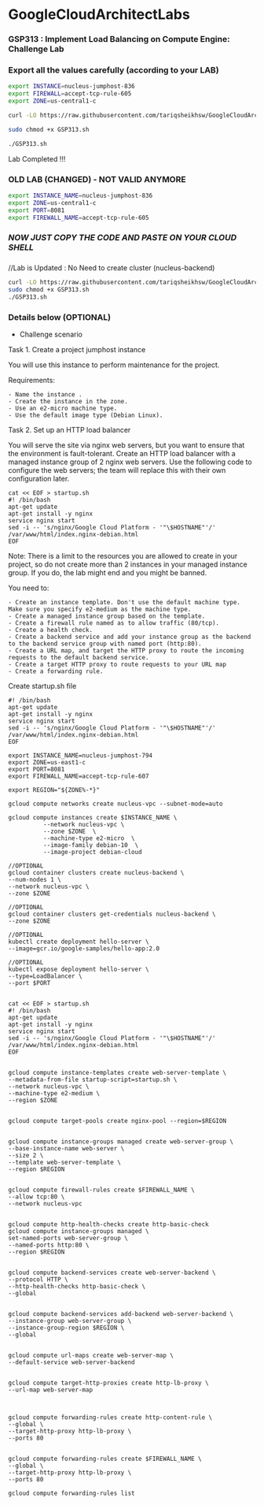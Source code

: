 # GoogleCloudArchitectLabs

### GSP313 : Implement Load Balancing on Compute Engine: Challenge Lab

### Export all the values carefully (according to your LAB)

```bash
export INSTANCE=nucleus-jumphost-836
export FIREWALL=accept-tcp-rule-605
export ZONE=us-central1-c
```

```bash
curl -LO https://raw.githubusercontent.com/tariqsheikhsw/GoogleCloudArchitectLabs/main/Solutions/GSP313.sh

sudo chmod +x GSP313.sh

./GSP313.sh
```

Lab Completed !!! 



### OLD LAB (CHANGED)  - NOT VALID ANYMORE

```bash
export INSTANCE_NAME=nucleus-jumphost-836
export ZONE=us-central1-c
export PORT=8081  
export FIREWALL_NAME=accept-tcp-rule-605
```


###
###

### ***NOW JUST COPY THE CODE AND PASTE ON YOUR CLOUD SHELL***
###
###

//Lab is Updated : No Need to create cluster (nucleus-backend)
```bash 
curl -LO https://raw.githubusercontent.com/tariqsheikhsw/GoogleCloudArchitectLabs/main/Solutions/GSP313.sh
sudo chmod +x GSP313.sh
./GSP313.sh
```


### Details below (OPTIONAL)

- Challenge scenario

Task 1. Create a project jumphost instance

You will use this instance to perform maintenance for the project.

Requirements:

    - Name the instance .
    - Create the instance in the zone.
    - Use an e2-micro machine type.
    - Use the default image type (Debian Linux).


Task 2. Set up an HTTP load balancer

You will serve the site via nginx web servers, but you want to ensure that the environment is fault-tolerant. Create an HTTP load balancer with a managed instance group of 2 nginx web servers. Use the following code to configure the web servers; the team will replace this with their own configuration later.

```
cat << EOF > startup.sh
#! /bin/bash
apt-get update
apt-get install -y nginx
service nginx start
sed -i -- 's/nginx/Google Cloud Platform - '"\$HOSTNAME"'/' /var/www/html/index.nginx-debian.html
EOF
```

Note: There is a limit to the resources you are allowed to create in your project, so do not create more than 2 instances in your managed instance group. If you do, the lab might end and you might be banned. 

You need to:

    - Create an instance template. Don't use the default machine type. Make sure you specify e2-medium as the machine type.
    - Create a managed instance group based on the template.
    - Create a firewall rule named as to allow traffic (80/tcp).
    - Create a health check.
    - Create a backend service and add your instance group as the backend to the backend service group with named port (http:80).
    - Create a URL map, and target the HTTP proxy to route the incoming requests to the default backend service.
    - Create a target HTTP proxy to route requests to your URL map
    - Create a forwarding rule.

Create startup.sh file

```
#! /bin/bash
apt-get update
apt-get install -y nginx
service nginx start
sed -i -- 's/nginx/Google Cloud Platform - '"\$HOSTNAME"'/' /var/www/html/index.nginx-debian.html
EOF
```


```
export INSTANCE_NAME=nucleus-jumphost-794  
export ZONE=us-east1-c  
export PORT=8081  
export FIREWALL_NAME=accept-tcp-rule-607  
```


```
export REGION="${ZONE%-*}"
```

```
gcloud compute networks create nucleus-vpc --subnet-mode=auto

gcloud compute instances create $INSTANCE_NAME \
          --network nucleus-vpc \
          --zone $ZONE  \
          --machine-type e2-micro  \
          --image-family debian-10  \
          --image-project debian-cloud 

//OPTIONAL
gcloud container clusters create nucleus-backend \
--num-nodes 1 \
--network nucleus-vpc \
--zone $ZONE
 
//OPTIONAL
gcloud container clusters get-credentials nucleus-backend \
--zone $ZONE
 
//OPTIONAL 
kubectl create deployment hello-server \
--image=gcr.io/google-samples/hello-app:2.0

//OPTIONAL  
kubectl expose deployment hello-server \
--type=LoadBalancer \
--port $PORT
 
  
cat << EOF > startup.sh
#! /bin/bash
apt-get update
apt-get install -y nginx
service nginx start
sed -i -- 's/nginx/Google Cloud Platform - '"\$HOSTNAME"'/' /var/www/html/index.nginx-debian.html
EOF

 
gcloud compute instance-templates create web-server-template \
--metadata-from-file startup-script=startup.sh \
--network nucleus-vpc \
--machine-type e2-medium \
--region $ZONE
 
 
gcloud compute target-pools create nginx-pool --region=$REGION
 
 
gcloud compute instance-groups managed create web-server-group \
--base-instance-name web-server \
--size 2 \
--template web-server-template \
--region $REGION
 
 
gcloud compute firewall-rules create $FIREWALL_NAME \
--allow tcp:80 \
--network nucleus-vpc
 
 
gcloud compute http-health-checks create http-basic-check
gcloud compute instance-groups managed \
set-named-ports web-server-group \
--named-ports http:80 \
--region $REGION
 
 
gcloud compute backend-services create web-server-backend \
--protocol HTTP \
--http-health-checks http-basic-check \
--global
 
 
gcloud compute backend-services add-backend web-server-backend \
--instance-group web-server-group \
--instance-group-region $REGION \
--global
 
 
gcloud compute url-maps create web-server-map \
--default-service web-server-backend
 
 
gcloud compute target-http-proxies create http-lb-proxy \
--url-map web-server-map
 
 
 
gcloud compute forwarding-rules create http-content-rule \
--global \
--target-http-proxy http-lb-proxy \
--ports 80
 
 
gcloud compute forwarding-rules create $FIREWALL_NAME \
--global \
--target-http-proxy http-lb-proxy \
--ports 80

gcloud compute forwarding-rules list
```









